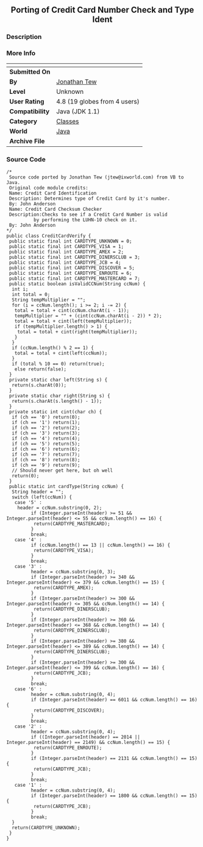 ﻿<div align="center">

## Porting of Credit Card Number Check and Type Ident


</div>

### Description


 
### More Info
 


<span>             |<span>
---                |---
**Submitted On**   |
**By**             |[Jonathan Tew](https://github.com/Planet-Source-Code/PSCIndex/blob/master/ByAuthor/jonathan-tew.md)
**Level**          |Unknown
**User Rating**    |4.8 (19 globes from 4 users)
**Compatibility**  |Java \(JDK 1\.1\)
**Category**       |[Classes](https://github.com/Planet-Source-Code/PSCIndex/blob/master/ByCategory/classes__2-83.md)
**World**          |[Java](https://github.com/Planet-Source-Code/PSCIndex/blob/master/ByWorld/java.md)
**Archive File**   |[](https://github.com/Planet-Source-Code/jonathan-tew-porting-of-credit-card-number-check-and-type-ident__2-263/archive/master.zip)





### Source Code

```
/*
 Source code ported by Jonathan Tew (jtew@ixworld.com) from VB to Java.
 Original code module credits:
 Name: Credit Card Identification
 Description: Determines type of Credit Card by it's number.
 By: John Anderson
 Name: Credit Card Checksum Checker
 Description:Checks to see if a Credit Card Number is valid
          by performing the LUHN-10 check on it.
 By: John Anderson
*/
public class CreditCardVerify {
 public static final int CARDTYPE_UNKNOWN = 0;
 public static final int CARDTYPE_VISA = 1;
 public static final int CARDTYPE_AMEX = 2;
 public static final int CARDTYPE_DINERSCLUB = 3;
 public static final int CARDTYPE_JCB = 4;
 public static final int CARDTYPE_DISCOVER = 5;
 public static final int CARDTYPE_ENROUTE = 6;
 public static final int CARDTYPE_MASTERCARD = 7;
 public static boolean isValidCCNum(String ccNum) {
  int i;
  int total = 0;
  String tempMultiplier = "";
  for (i = ccNum.length(); i >= 2; i -= 2) {
   total = total + cint(ccNum.charAt(i - 1));
   tempMultiplier = "" + (cint(ccNum.charAt(i - 2)) * 2);
   total = total + cint(left(tempMultiplier));
   if (tempMultiplier.length() > 1) {
    total = total + cint(right(tempMultiplier));
   }
  }
  if (ccNum.length() % 2 == 1) {
   total = total + cint(left(ccNum));
  }
  if (total % 10 == 0) return(true);
   else return(false);
 }
 private static char left(String s) {
  return(s.charAt(0));
 }
 private static char right(String s) {
  return(s.charAt(s.length() - 1));
 }
 private static int cint(char ch) {
  if (ch == '0') return(0);
  if (ch == '1') return(1);
  if (ch == '2') return(2);
  if (ch == '3') return(3);
  if (ch == '4') return(4);
  if (ch == '5') return(5);
  if (ch == '6') return(6);
  if (ch == '7') return(7);
  if (ch == '8') return(8);
  if (ch == '9') return(9);
  // Should never get here, but oh well
  return(0);
 }
 public static int cardType(String ccNum) {
  String header = "";
  switch (left(ccNum)) {
   case '5' :
    header = ccNum.substring(0, 2);
         if (Integer.parseInt(header) >= 51 && Integer.parseInt(header) <= 55 && ccNum.length() == 16) {
          return(CARDTYPE_MASTERCARD);
         }
         break;
   case '4' :
         if (ccNum.length() == 13 || ccNum.length() == 16) {
          return(CARDTYPE_VISA);
         }
         break;
   case '3' :
         header = ccNum.substring(0, 3);
         if (Integer.parseInt(header) >= 340 && Integer.parseInt(header) <= 379 && ccNum.length() == 15) {
          return(CARDTYPE_AMEX);
         }
         if (Integer.parseInt(header) >= 300 && Integer.parseInt(header) <= 305 && ccNum.length() == 14) {
          return(CARDTYPE_DINERSCLUB);
         }
         if (Integer.parseInt(header) >= 360 && Integer.parseInt(header) <= 368 && ccNum.length() == 14) {
          return(CARDTYPE_DINERSCLUB);
         }
         if (Integer.parseInt(header) >= 380 && Integer.parseInt(header) <= 389 && ccNum.length() == 14) {
          return(CARDTYPE_DINERSCLUB);
         }
         if (Integer.parseInt(header) >= 300 && Integer.parseInt(header) <= 399 && ccNum.length() == 16) {
          return(CARDTYPE_JCB);
         }
         break;
   case '6' :
         header = ccNum.substring(0, 4);
         if (Integer.parseInt(header) == 6011 && ccNum.length() == 16) {
          return(CARDTYPE_DISCOVER);
         }
         break;
   case '2' :
         header = ccNum.substring(0, 4);
         if ((Integer.parseInt(header) == 2014 || Integer.parseInt(header) == 2149) && ccNum.length() == 15) {
          return(CARDTYPE_ENROUTE);
         }
         if (Integer.parseInt(header) == 2131 && ccNum.length() == 15) {
          return(CARDTYPE_JCB);
         }
         break;
   case '1' :
         header = ccNum.substring(0, 4);
         if (Integer.parseInt(header) == 1800 && ccNum.length() == 15) {
          return(CARDTYPE_JCB);
         }
         break;
  }
  return(CARDTYPE_UNKNOWN);
 }
}
```

